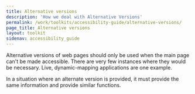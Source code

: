 ```yaml
---
title: Alternative versions
description: 'How we deal with Alternative Versions'
permalink: /work/toolkits/accessibility-guide/alternative-versions/
page_title: Alternative versions
layout: toolkit
sidenav: accessibility_guide
---
```

Alternative versions of web pages should only be used when the main page can't be made accessible. There are very few instances where they would be necessary. Live, dynamic-mapping applications are one example.

In a situation where an alternate version is provided, it must provide the same information and provide similar functions.
